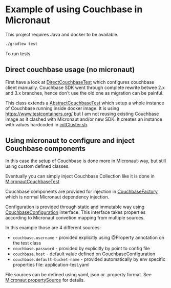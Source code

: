 # Example of using Couchbase in Micronaut

This project requires Java and docker to be available.

```sh
./gradlew test
```

To run tests.

## Direct couchbase usage (no micronaut)

First have a look at [DirectCouchbaseTest](src/test/java/micronaut/couchbase/DirectCouchbaseTest.java) which configures couchbase client manually. Couchbase SDK went through complete rewrite betwee 2.x and 3.x branches, hence don't use the old one as migration can be painful.

This class extends a [AbstractCouchbaseTest](src/test/java/micronaut/couchbase/AbstractCouchbaseTest.java) which setup a whole instance of Couchbase running inside docker image. It is using https://www.testcontainers.org/ but I am not reusing existing Couchbase image as it clashed with Micronaut and/or new SDK. It creates an instance with values hardcoded in [initCluster.sh](src/test/resources/initCluster.sh).


## Using micronaut to configure and inject Couchbase components

In this case the setup of Couchbase is done more in Micronaut-way, but still using custom defined classes.

Eventually you can simply inject Couchbase Collection like it is done in 
[MicronautCouchbaseTest](src/test/java/micronaut/couchbase/MicronautCouchbaseTest.java#L36)

Couchbase components are provided for injection in [CouchbaseFactory](src/main/java/micronaut/couchbase/CouchbaseFactory.java), which is normal Micronaut dependency injection.

Configuration is provided through static and immutable way using [CouchbaseConfiguration](src/main/java/micronaut/couchbase/CouchbaseConfiguration.java) interface.
This interface takes properties according to Micronaut convetion mapping from multiple sources.

In this example those are 4 different sources:
 * `couchbase.username` - provided explicitly using @Property annotation on the test class
 * `couchbase.password` - provided by explicitly by point to config file
 * `couchbase.host` - default value defined on CouchbaseConfiguration
 * `couchbase.default-bucket-name` - provided automatically by env specific properties file: application-test.yaml
 
File sources can be defined using yaml, json or .property format. See [Micronaut propertySource](https://docs.micronaut.io/latest/guide/index.html#propertySource) for details.
